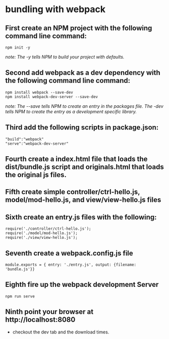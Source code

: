 # bundling with webpack

## First create an NPM project with the following command line command:

    npm init -y

*note: The -y tells NPM to build your project with defaults.*

## Second add webpack as a dev dependency with the following command line command:

    npm install webpack --save-dev
    npm install webpack-dev-server --save-dev

*note: The --save tells NPM to create an entry in the packages file.  The -dev tells NPM to create the entry as a development specific library.*

## Third add the following scripts in package.json:

    "build":"webpack"
    "serve":"webpack-dev-server"

## Fourth create a index.html file that loads the dist/bundle.js script and originals.html that loads the original js files.

## Fifth create simple controller/ctrl-hello.js, model/mod-hello.js, and view/view-hello.js files

## Sixth create an entry.js files with the following:

    require('./controller/ctrl-hello.js');
    require('./model/mod-hello.js');
    require('./view/view-hello.js');

## Seventh create a webpack.config.js file

    module.exports = { entry: './entry.js', output: {filename: 'bundle.js'}}

## Eighth fire up the webpack development Server

    npm run serve

## Ninth point your browser at http://localhost:8080
- checkout the dev tab and the download times.
